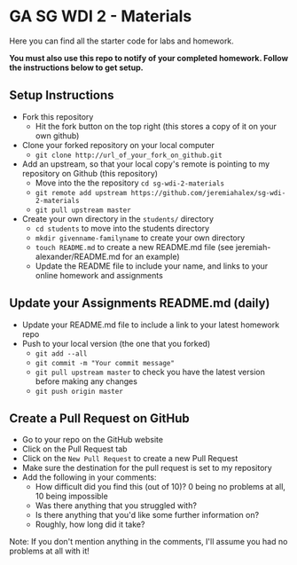 # GA SG WDI 2 - Materials 
Here you can find all the starter code for labs and homework. 

__You must also use this repo to notify of your completed homework. Follow the instructions below to get setup.__

## Setup Instructions

- Fork this repository
    + Hit the fork button on the top right (this stores a copy of it on your own github)
- Clone your forked repository on your local computer
    + `git clone http://url_of_your_fork_on_github.git`
- Add an upstream, so that your local copy's remote is pointing to my repository on Github (this repository)
    + Move into the the repository `cd sg-wdi-2-materials`
    + `git remote add upstream https://github.com/jeremiahalex/sg-wdi-2-materials`
    + `git pull upstream master`
- Create your own directory in the `students/` directory
    - `cd students` to move into the students directory
    - `mkdir givenname-familyname` to create your own directory
    - `touch README.md` to create a new README.md file (see jeremiah-alexander/README.md for an example)
    - Update the README file to include your name, and links to your online homework and assignments

## Update your Assignments README.md (daily)

- Update your README.md file to include a link to your latest homework repo
- Push to your local version (the one that you forked)
    + `git add --all`
    + `git commit -m "Your commit message"`
    + `git pull upstream master` to check you have the latest version before making any changes
    + `git push origin master`

## Create a Pull Request on GitHub

- Go to your repo on the GitHub website
- Click on the Pull Request tab
- Click on the `New Pull Request` to create a new Pull Request
- Make sure the destination for the pull request is set to my repository
- Add the following in your comments:
    + How difficult did you find this (out of 10)? 0 being no problems at all, 10 being impossible
    + Was there anything that you struggled with?
    + Is there anything that you'd like some further information on?
    + Roughly, how long did it take?

Note: If you don't mention anything in the comments, I'll assume you had no problems at all with it!
